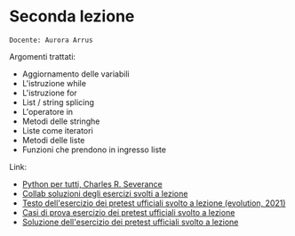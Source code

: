 # Seconda lezione

`Docente: Aurora Arrus`

Argomenti trattati:
- Aggiornamento delle variabili
- L'istruzione while
- L'istruzione for
- List / string splicing
- L'operatore in
- Metodi delle stringhe
- Liste come iteratori
- Metodi delle liste
- Funzioni che prendono in ingresso liste

Link:
- [Python per tutti, Charles R. Severance](https://do1.dr-chuck.com/pythonlearn/IT_it/pythonlearn.pdf)
- [Collab soluzioni degli esercizi svolti a lezione](https://colab.research.google.com/drive/1SlYf0VW6LldfJIfS6Eyh-i7vWxIY3Y4y?usp=sharing)
- [Testo dell'esercizio dei pretest ufficiali svolto a lezione (evolution, 2021)](https://cyberchallenge.it/media/public/training/2021-evolution.pdf)
- [Casi di prova esercizio dei pretest ufficiali svolto a lezione](https://cyberchallenge.it/media/public/training/2021-evolution-dataset.zip)
- [Soluzione dell'esercizio dei pretest ufficiali svolto a lezione](https://github.com/Fabiett/CorsoPreparazioneTestCyberChallenge/blob/main/lezione_20_01/evolution.ipynb)
